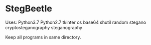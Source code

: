 # StegBeetle
Uses:
Python3.7
Python2.7
tkinter
os
base64
shutil
random
stegano
cryptosteganography
steganography



Keep all programs in same directory.
